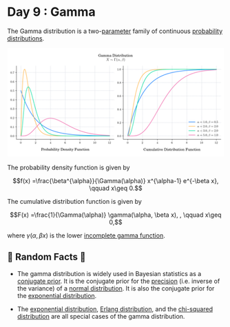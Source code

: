 # Day 9 : Gamma

The Gamma distribution is a two-[parameter](https://en.wikipedia.org/wiki/Statistical_parameter) family of continuous [probability distributions](https://en.wikipedia.org/wiki/Probability_distribution).

![](../images/09_Gamma.png)

The probability density function is given by

$$f(x) =\frac{\beta^{\alpha}}{\Gamma(\alpha)} x^{\alpha-1} e^{-\beta x}, \qquad x\geq 0.$$

The cumulative distribution function is given by

$$F(x) =\frac{1}{\Gamma(\alpha)} \gamma(\alpha, \beta x), , \qquad x\geq 0,$$

where $\gamma(\alpha, \beta x)$ is the lower [incomplete gamma function](https://en.wikipedia.org/wiki/Incomplete_gamma_function).

## 🔔 Random Facts 🔔

- The gamma distribution is widely used in Bayesian statistics as a [conjugate prior](https://en.wikipedia.org/wiki/Conjugate_prior). It is the conjugate prior for the [precision](https://en.wikipedia.org/wiki/Precision_\(statistics\)) (i.e. inverse of the variance) of a [normal distribution](https://en.wikipedia.org/wiki/Normal_distribution). It is also the conjugate prior for the [exponential distribution](https://en.wikipedia.org/wiki/Exponential_distribution).

- The [exponential distribution](https://en.wikipedia.org/wiki/Exponential_distribution), [Erlang distribution](https://en.wikipedia.org/wiki/Erlang_distribution), and the [chi-squared distribution](https://en.wikipedia.org/wiki/Chi-squared_distribution) are all special cases of the gamma distribution.
